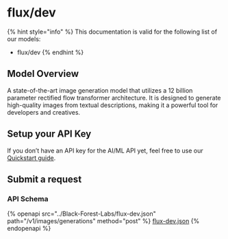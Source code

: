 # flux/dev

{% hint style="info" %}
This documentation is valid for the following list of our models:

* flux/dev
{% endhint %}

## Model Overview

A state-of-the-art image generation model that utilizes a 12 billion parameter rectified flow transformer architecture. It is designed to generate high-quality images from textual descriptions, making it a powerful tool for developers and creatives.

## Setup your API Key

If you don’t have an API key for the AI/ML API yet, feel free to use our [Quickstart guide](https://docs.aimlapi.com/quickstart/setting-up).

## Submit a request

### API Schema

{% openapi src="../Black-Forest-Labs/flux-dev.json" path="/v1/images/generations" method="post" %}
[flux-dev.json](../Black-Forest-Labs/flux-dev.json)
{% endopenapi %}
